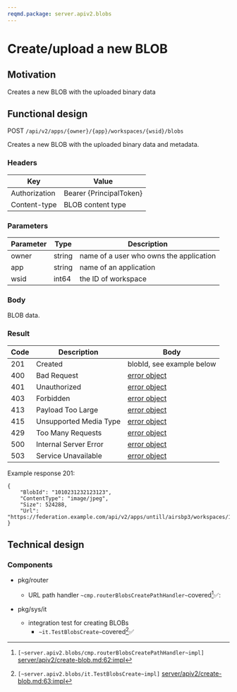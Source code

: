 ```yaml
---
reqmd.package: server.apiv2.blobs
---
```


# Create/upload a new BLOB
## Motivation
Creates a new BLOB with the uploaded binary data 

## Functional design
POST `/api/v2/apps/{owner}/{app}/workspaces/{wsid}/blobs`

Creates a new BLOB with the uploaded binary data and metadata.

### Headers
| Key | Value |
| --- | --- |
| Authorization | Bearer {PrincipalToken} |
| Content-type | BLOB content type |

### Parameters
| Parameter | Type | Description |
| --- | --- | --- |
| owner | string | name of a user who owns the application |
| app | string | name of an application |
| wsid | int64 | the ID of workspace |

### Body
BLOB data.

### Result
| Code | Description | Body |
| --- | --- | --- |
| 201 | Created | blobId, see example below |
| 400 | Bad Request | [error object](errors.md) |
| 401 | Unauthorized | [error object](errors.md) |
| 403 | Forbidden | [error object](errors.md) |
| 413 | Payload Too Large | [error object](errors.md) |
| 415 | Unsupported Media Type | [error object](errors.md) |
| 429 | Too Many Requests | [error object](errors.md) |
| 500 | Internal Server Error | [error object](errors.md) |
| 503 | Service Unavailable | [error object](errors.md) |

Example response 201:
```
{
    "BlobId": "1010231232123123",
    "ContentType": "image/jpeg",
    "Size": 524288,  
    "Url": "https://federation.example.com/api/v2/apps/untill/airsbp3/workspaces/12344566789/blobs/1010231232123123"
}
```

## Technical design

### Components

- pkg/router
  - URL path handler `~cmp.routerBlobsCreatePathHandler~`covered[^1]✅:

- pkg/sys/it
  - integration test for creating BLOBs
    - `~it.TestBlobsCreate~`covered[^2]✅

[^1]: `[~server.apiv2.blobs/cmp.routerBlobsCreatePathHandler~impl]` [server/apiv2/create-blob.md:62:impl](https://github.com/voedger/voedger-internals/blob/7c007d555b627b7fb6d5a6ba14c82c76b7a270e7/server/apiv2/create-blob.md#L62)
[^2]: `[~server.apiv2.blobs/it.TestBlobsCreate~impl]` [server/apiv2/create-blob.md:63:impl](https://github.com/voedger/voedger-internals/blob/7c007d555b627b7fb6d5a6ba14c82c76b7a270e7/server/apiv2/create-blob.md#L63)
